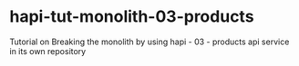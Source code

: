 # hapi-tut-monolith-03-products
Tutorial on Breaking the monolith by using hapi - 03 - products api service in its own repository
